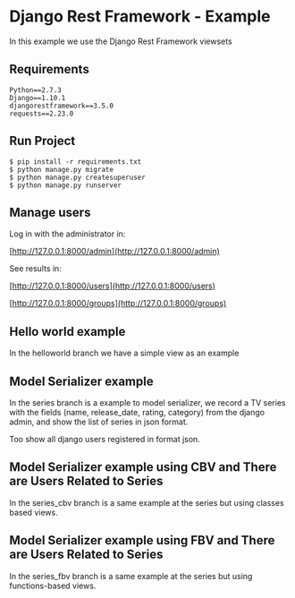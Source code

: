 # Django Rest Framework - Example
In this example we use the Django Rest Framework viewsets

## Requirements
```
Python==2.7.3
Django==1.10.1
djangorestframework==3.5.0
requests==2.23.0
```

## Run Project
```
$ pip install -r requirements.txt
$ python manage.py migrate
$ python manage.py createsuperuser
$ python manage.py runserver
```

## Manage users
Log in with the administrator in:

[http://127.0.0.1:8000/admin](http://127.0.0.1:8000/admin)

See results in:

[http://127.0.0.1:8000/users](http://127.0.0.1:8000/users)

[http://127.0.0.1:8000/groups](http://127.0.0.1:8000/groups)

## Hello world example
In the helloworld branch we have a simple view as an example

## Model Serializer example
In the series branch is a example to model serializer, we record
a TV series with the fields (name, release_date, rating, category)
from the django admin, and show the list of series in json format.

Too show all django users registered in format json.

## Model Serializer example using CBV and There are Users Related to Series
In the series_cbv branch is a same example at the series but
using classes based views.

## Model Serializer example using FBV and There are Users Related to Series
In the series_fbv branch is a same example at the series but
using functions-based views.
